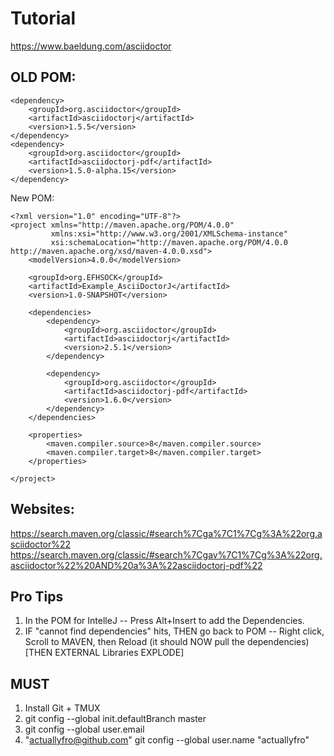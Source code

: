 Tutorial
=======

https://www.baeldung.com/asciidoctor


OLD POM:
--------
```
<dependency>
    <groupId>org.asciidoctor</groupId>
    <artifactId>asciidoctorj</artifactId>
    <version>1.5.5</version>
</dependency>
<dependency>
    <groupId>org.asciidoctor</groupId>
    <artifactId>asciidoctorj-pdf</artifactId>
    <version>1.5.0-alpha.15</version>
</dependency>
```

New POM:
```
<?xml version="1.0" encoding="UTF-8"?>
<project xmlns="http://maven.apache.org/POM/4.0.0"
         xmlns:xsi="http://www.w3.org/2001/XMLSchema-instance"
         xsi:schemaLocation="http://maven.apache.org/POM/4.0.0 http://maven.apache.org/xsd/maven-4.0.0.xsd">
    <modelVersion>4.0.0</modelVersion>

    <groupId>org.EFHSOCK</groupId>
    <artifactId>Example_AsciiDoctorJ</artifactId>
    <version>1.0-SNAPSHOT</version>

    <dependencies>
        <dependency>
            <groupId>org.asciidoctor</groupId>
            <artifactId>asciidoctorj</artifactId>
            <version>2.5.1</version>
        </dependency>

        <dependency>
            <groupId>org.asciidoctor</groupId>
            <artifactId>asciidoctorj-pdf</artifactId>
            <version>1.6.0</version>
        </dependency>
    </dependencies>

    <properties>
        <maven.compiler.source>8</maven.compiler.source>
        <maven.compiler.target>8</maven.compiler.target>
    </properties>

</project>
```

Websites:
---------
https://search.maven.org/classic/#search%7Cga%7C1%7Cg%3A%22org.asciidoctor%22
https://search.maven.org/classic/#search%7Cgav%7C1%7Cg%3A%22org.asciidoctor%22%20AND%20a%3A%22asciidoctorj-pdf%22


Pro Tips
--------
1. In the POM for IntelleJ -- Press Alt+Insert to add the Dependencies.
2. IF "cannot find dependencies" hits, THEN go back to POM -- Right click, Scroll to MAVEN, then Reload (it should NOW pull the dependencies) [THEN EXTERNAL Libraries EXPLODE]


MUST
----
1. Install Git + TMUX
2. git config --global init.defaultBranch master
3. git config --global user.email 
4. "actuallyfro@github.com" git config --global user.name "actuallyfro"
